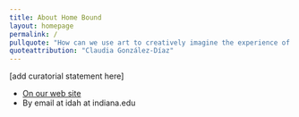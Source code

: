 ```yaml
---
title: About Home Bound
layout: homepage
permalink: /
pullquote: "How can we use art to creatively imagine the experience of home, untethered to concrete structures?"
quoteattribution: "Claudia González-Díaz"
---
```


[add curatorial statement here]

- [On our web site](https://idah.indiana.edu)
- By email at idah at indiana.edu

